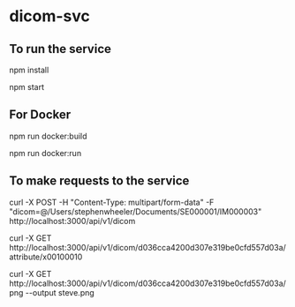# dicom-svc

To run the service
------------------

npm install

npm start

For Docker
----------

npm run docker:build

npm run docker:run


To make requests to the service
-------------------------------

curl -X POST -H "Content-Type: multipart/form-data" -F "dicom=@/Users/stephenwheeler/Documents/SE000001/IM000003" http://localhost:3000/api/v1/dicom

curl -X GET http://localhost:3000/api/v1/dicom/d036cca4200d307e319be0cfd557d03a/attribute/x00100010

curl -X GET http://localhost:3000/api/v1/dicom/d036cca4200d307e319be0cfd557d03a/png --output steve.png
